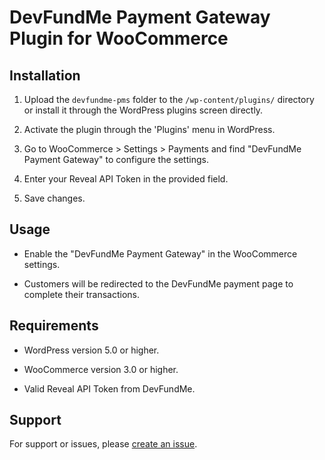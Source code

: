 # DevFundMe Payment Gateway Plugin for WooCommerce

## Installation

1. Upload the `devfundme-pms` folder to the `/wp-content/plugins/` directory or install it through the WordPress plugins screen directly.

2. Activate the plugin through the 'Plugins' menu in WordPress.

3. Go to WooCommerce > Settings > Payments and find "DevFundMe Payment Gateway" to configure the settings.

4. Enter your Reveal API Token in the provided field.

5. Save changes.

## Usage

- Enable the "DevFundMe Payment Gateway" in the WooCommerce settings.

- Customers will be redirected to the DevFundMe payment page to complete their transactions.

## Requirements

- WordPress version 5.0 or higher.

- WooCommerce version 3.0 or higher.

- Valid Reveal API Token from DevFundMe.

## Support

For support or issues, please [create an issue](https://github.com/Devfundme/pms-woocommerce-plugin/issues).
